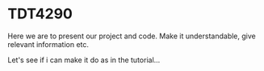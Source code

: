 # TDT4290

Here we are to present our project and code. Make it understandable, give relevant information etc.

Let's see if i can make it do as in the tutorial...
